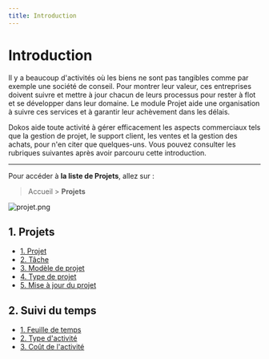 ```yaml
---
title: Introduction
---
```


# Introduction

Il y a beaucoup d'activités où les biens ne sont pas tangibles comme par exemple une société de conseil. Pour montrer leur valeur, ces entreprises doivent suivre et mettre à jour chacun de leurs processus pour rester à flot et se développer dans leur domaine. Le module Projet aide une organisation à suivre ces services et à garantir leur achèvement dans les délais.

Dokos aide toute activité à gérer efficacement les aspects commerciaux tels que la gestion de projet, le support client, les ventes et la gestion des achats, pour n'en citer que quelques-uns. Vous pouvez consulter les rubriques suivantes après avoir parcouru cette introduction.

---

Pour accéder à **la liste de Projets**, allez sur :

> Accueil > **Projets**

![projet.png](/projects/projet.png)

## 1. Projets

- [1. Projet](/fr/projects/project)
- [2. Tâche](/fr/projects/task)
- [3. Modèle de projet](/fr/projects/project-template)
- [4. Type de projet](/fr/projects/project-type)
- [5. Mise à jour du projet](/fr/projects/project-update)


## 2. Suivi du temps

- [1. Feuille de temps](/fr/projects/timesheet)
- [2. Type d'activité](/fr/projects/activity-type)
- [3. Coût de l'activité](/fr/projects/activity-cost)